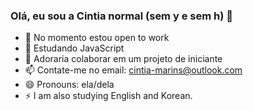### Olá, eu sou a Cintia normal (sem y e sem h) 👋



- 🔭 No momento estou open to work
- 🌱 Estudando JavaScript
- 👯 Adoraria colaborar em um projeto de iniciante 
- 📫 Contate-me no email: cintia-marins@outlook.com
- 😄 Pronouns: ela/dela
- ⚡ I am also studying English and Korean. 

